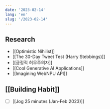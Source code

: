 ```yaml
---
date: '2023-02-14'
lang: 'en'
slug: '/2023-02-14'
---
```


## Research

- [[Optimistic Nihilist]]
- [[The 30-Day Tweet Test (Harry Stebbings)]]
- [[긍정적 허무주의자]]
- [[Cool Generative AI Applications]]
- [[Imagining WebNPU API]]

## [[Building Habit]]

- [ ] [[Jog 25 minutes (Jan-Feb 2023)]]
